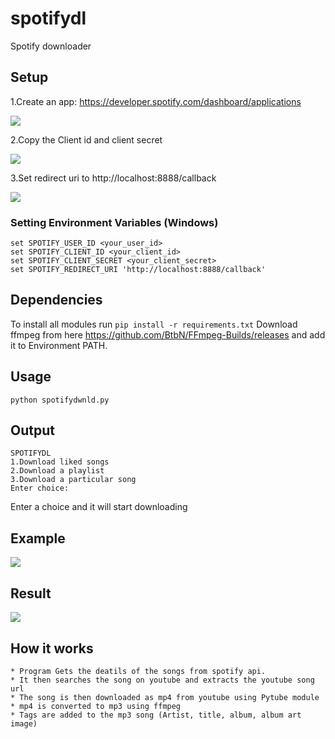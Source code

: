 # spotifydl

Spotify downloader

## Setup

1.Create an app: https://developer.spotify.com/dashboard/applications

![](imgs/setup.png)

2.Copy the Client id and client secret

![](imgs/copy.png)

3.Set redirect uri to http://localhost:8888/callback

![](imgs/redirecturi.png)

### Setting Environment Variables (Windows)

`set SPOTIFY_USER_ID <your_user_id>`  
`set SPOTIFY_CLIENT_ID <your_client_id>`  
`set SPOTIFY_CLIENT_SECRET <your_client_secret>`  
`set SPOTIFY_REDIRECT_URI 'http://localhost:8888/callback'`

## Dependencies

To install all modules run `pip install -r requirements.txt`
Download ffmpeg from here https://github.com/BtbN/FFmpeg-Builds/releases and add it to Environment PATH.

## Usage

`python spotifydwnld.py`

## Output

```
SPOTIFYDL
1.Download liked songs
2.Download a playlist
3.Download a particular song
Enter choice:
```

Enter a choice and it will start downloading

## Example

![](imgs/output.png)

## Result

![](imgs/songs.png)

## How it works

```
* Program Gets the deatils of the songs from spotify api.
* It then searches the song on youtube and extracts the youtube song url
* The song is then downloaded as mp4 from youtube using Pytube module
* mp4 is converted to mp3 using ffmpeg
* Tags are added to the mp3 song (Artist, title, album, album art image)
```
